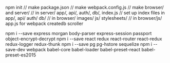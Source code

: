 npm init // make package.json
// make webpack.config.js
// make browser/ and server/
// in server/ app/, api/, auth/, db/, index.js
// set up index files in app/, api/ auth/ db/
// in browser/ images/ js/ stylesheets/
// in browser/js/ app.js for webpack
createdb scroller

npm i --save express morgan body-parser express-session passport object-encrypt-decrypt
npm i --save react redux react-router react-redux redux-logger redux-thunk 
npm i --save pg pg-hstore sequelize
npm i --save-dev webpack babel-core babel-loader babel-preset-react babel-preset-es2015